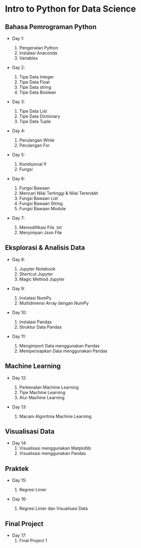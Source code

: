 # Intro to Python for Data Science

## Bahasa Pemrograman Python

* Day 1:
    1. Pengenalan Python
    1. Instalasi Anaconda
    1. Variables

* Day 2:
    1. Tipe Data Integer
    1. Tipe Data Float
    1. Tipe Data string
    1. Tipe Data Boolean

* Day 3:
    1. Tipe Data List
    1. Tipe Data Dictionary
    1. Tipe Data Tuple

* Day 4:
    1. Perulangan While
    1. Perulangan For

* Day 5:
    1. Kondisional If
    1. Fungsi

* Day 6:
    1. Fungsi Bawaan
    1. Mencari Nilai Tertinggi & Nilai Terendah
    1. Fungsi Bawaan List
    1. Fungsi Bawaan String
    1. Fungsi Bawaan Module

* Day 7:
    1. Memodifikasi File .txt
    1. Menyimpan Json File

## Eksplorasi & Analisis Data

* Day 8:
    1. Jupyter Notebook
    1. Shortcut Jupyter
    1. Magic Method Jupyter

* Day 9:
    1. Instalasi NumPy
    1. Multidimensi Array dengan NumPy

* Day 10:
    1. Instalasi Pandas
    1. Struktur Data Pandas

* Day 11:
    1. Mengimport Data menggunakan Pandas
    1. Mempersiapkan Data menggunakan Pandas

## Machine Learning

* Day 12:
    1. Perkenalan Machine Learning
    1. Tipe Machine Learning
    1. Alur Machine Learning

* Day 13:
    1. Macam Algoritma Machine Learning

## Visualisasi Data

* Day 14:
    1. Visualisasi menggunakan Matplotlib
    1. Visualisasi menggunakan Pandas

## Praktek

* Day 15:
    1. Regresi Linier

* Day 16:
    1. Regresi Linier dan Visualisasi Data

## Final Project

* Day 17:
    1. Final Project 1
